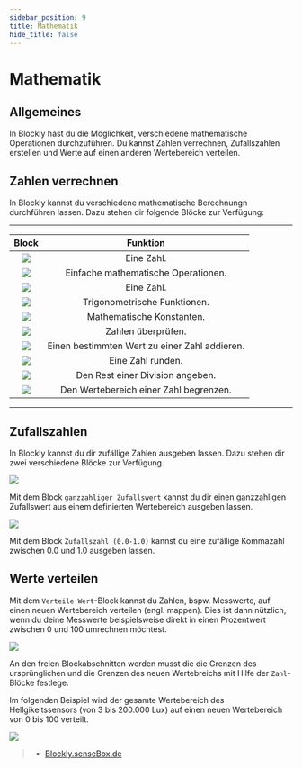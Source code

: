 ```yaml
---
sidebar_position: 9
title: Mathematik
hide_title: false
---
```

# Mathematik

## Allgemeines
In Blockly hast du die Möglichkeit, verschiedene mathematische Operationen durchzuführen. Du kannst Zahlen verrechnen, Zufallszahlen erstellen und Werte auf einen anderen Wertebereich verteilen.

## Zahlen verrechnen
In Blockly kannst du verschiedene mathematische Berechnungn durchführen lassen. Dazu stehen dir folgende Blöcke zur Verfügung:
________________________________________
| Block | Funktion |
| :-----: | :--------: |
| ![](/img/blockly-bilder/mathematik/blockly-mathematik-1.svg) | Eine Zahl. |
| ![](/img/blockly-bilder/mathematik/blockly-mathematik-2.svg) | Einfache mathematische Operationen. |
| ![](/img/blockly-bilder/mathematik/blockly-mathematik-3.svg) | Eine Zahl. |
| ![](/img/blockly-bilder/mathematik/blockly-mathematik-4.svg) | Trigonometrische Funktionen. |
| ![](/img/blockly-bilder/mathematik/blockly-mathematik-5.svg) | Mathematische Konstanten. |
| ![](/img/blockly-bilder/mathematik/blockly-mathematik-6.svg) | Zahlen überprüfen. |
| ![](/img/blockly-bilder/mathematik/blockly-mathematik-7.svg) | Einen bestimmten Wert zu einer Zahl addieren. |
| ![](/img/blockly-bilder/mathematik/blockly-mathematik-8.svg) | Eine Zahl runden. |
| ![](/img/blockly-bilder/mathematik/blockly-mathematik-9.svg) | Den Rest einer Division angeben. |
| ![](/img/blockly-bilder/mathematik/blockly-mathematik-10.svg) | Den Wertebereich einer Zahl begrenzen. |
________________________________________

## Zufallszahlen
In Blockly kannst du dir zufällige Zahlen ausgeben lassen. Dazu stehen dir zwei verschiedene Blöcke zur Verfügung.

![](/img/blockly-bilder/mathematik/blockly-mathematik-11.svg)  

Mit dem Block `ganzzahliger Zufallswert` kannst du dir einen ganzzahligen Zufallswert aus einem definierten Wertebereich ausgeben lassen.

![](/img/blockly-bilder/mathematik/blockly-mathematik-12.svg) 

Mit dem Block `Zufallszahl (0.0-1.0)` kannst du eine zufällige Kommazahl zwischen 0.0 und 1.0 ausgeben lassen.

## Werte verteilen
Mit dem `Verteile Wert`-Block kannst du Zahlen, bspw. Messwerte, auf einen neuen Wertebereich verteilen (engl. mappen). Dies ist dann nützlich, wenn du deine Messwerte beispielsweise direkt in einen Prozentwert zwischen 0 und 100 umrechnen möchtest.

![](/img/blockly-bilder/mathematik/blockly-mathematik-13.svg) 

An den freien Blockabschnitten werden musst die die Grenzen des ursprünglichen und die Grenzen des neuen Wertebreichs mit Hilfe der `Zahl`-Blöcke festlege.

Im folgenden Beispiel wird der gesamte Wertebereich des Hellgikeitssensors (von 3 bis 200.000 Lux) auf einen neuen Wertebereich von 0 bis 100 verteilt.

![](/img/blockly-bilder/mathematik/blockly-mathematik-14.svg) 


> - [Blockly.senseBox.de](https://blockly.sensebox.de/)